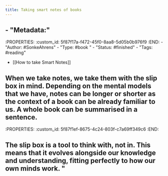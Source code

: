 ```yaml
---
title: Taking smart notes of books
---
```


## - "Metadata:"
:PROPERTIES:
:custom_id: 5f87f17a-f472-45f0-8aa8-5d05b0b976f9
:END:
    - "Author: #SonkeAhrens"
    - "Type: #book "
    - "Status: #finished"
    - "Tags: #reading"
- [[How to take Smart Notes]]
## When we take notes, we take them with the slip box in mind. Depending on the mental models that we have, notes can be longer or shorter as the context of a book can be already familiar to us. **A whole book can be summarised in a sentence**.
:PROPERTIES:
:custom_id: 5f87f1ef-8675-4c24-803f-c7a69ff349c6
:END:
## The slip box is a tool to think **with**, **not in**. This means that it evolves alongside our knowledge and understanding, fitting perfectly to how our own minds work. "
